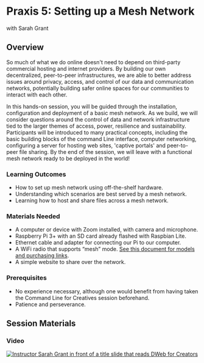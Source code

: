 # Praxis 5: Setting up a Mesh Network

with Sarah Grant

## Overview

So much of what we do online doesn't need to depend on third-party commercial hosting and internet providers. By building our own decentralized, peer-to-peer infrastructures, we are able to better address issues around privacy, access, and control of our data and communication networks, potentially building safer online spaces for our communities to interact with each other.

In this hands-on session, you will be guided through the installation, configuration and deployment of a basic mesh network. As we build, we will consider questions around the control of data and network infrastructure tied to the larger themes of access, power, resilience and sustainability. Participants will be introduced to many practical concepts, including the basic building blocks of the command Line interface, computer networking, configuring a server for hosting web sites, 'captive portals' and peer-to-peer file sharing. By the end of the session, we will leave with a functional mesh network ready to be deployed in the world!

### Learning Outcomes

* How to set up mesh network using off-the-shelf hardware.
* Understanding which scenarios are best served by a mesh network.
* Learning how to host and share files across a mesh network.

### Materials Needed

* A computer or device with Zoom installed, with camera and microphone.
* Raspberry Pi 3+ with an SD card already flashed with Raspbian Lite.
* Ethernet cable and adapter for connecting our Pi to our computer.
* A WiFi radio that supports “mesh” mode. [See this document for models and purchasing links](praxis-5-wifi-radio-links.pdf).
* A simple website to share over the network.

### Prerequisites

* No experience necessary, although one would benefit from having taken the Command Line for Creatives session beforehand.
* Patience and perseverance.

## Session Materials

### Video

[![Instructor Sarah Grant in front of a title slide that reads DWeb for Creators](https://img.youtube.com/vi/QzkE1Buy-Qg/0.jpg)](https://www.youtube.com/watch?v=QzkE1Buy-Qg)
